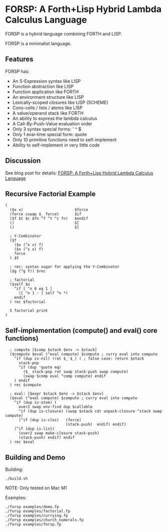 # FORSP: A Forth+Lisp Hybrid Lambda Calculus Language

FORSP is a hybrid language combining FORTH and LISP.

FORSP is a minimalist language.

## Features

FORSP has:
  - An S-Expression syntax like LISP
  - Function abstraction like LISP
  - Function application like FORTH
  - An environment structure like LISP
  - Lexically-scoped closures like LISP (SCHEME)
  - Cons-cells / lists / atoms like LISP
  - A value/operand stack like FORTH
  - An ability to express the lambda calculus
  - A Call-By-Push-Value evaluation order
  - Only 3 syntax special forms: ' ^ $
  - Only 1 eval-time special form: quote
  - Only 10 primitive functions need to self-implement
  - Ability to self-implement in very little code

## Discussion

See blog post for details: [FORSP: A Forth+Lisp Hybrid Lambda Calculus Language](https://xorvoid.com/forsp.html)

## Recursive Factorial Example

```
(
  ($x x)                       $force
  (force cswap $_ force)       $if
  ($f $t $c $fn ^f ^t ^c fn)   $endif
  ()                           $[
  ()                           $]

  ; Y-Combinator
  ($f
    ($x (^x x) f)
    ($x (^x x) f)
    force
  ) $Y

  ; rec: syntax sugar for applying the Y-Combinator
  ($g (^g Y)) $rec

  ; factorial
  ($self $n
    ^if [ ^n 0 eq 1 ]
      ([ ^n 1 - ] self ^n *)
    endif
  ) rec $factorial

  5 factorial print
)
```

## Self-implementation (compute() and eval() core functions)

```
  ; compute [$comp $stack $env -> $stack]
  ($compute $eval (^eval compute) $compute ; curry eval into compute
    ^if (dup is-nil) (rot $_ $_) ( ; false case: return $stack
      stack-pop
      ^if (dup 'quote eq)
        ($_ stack-pop rot swap stack-push swap compute)
        (swap $comp eval ^comp compute) endif
    ) endif
  ) rec $compute

  ; eval: [$expr $stack $env -> $stack $env]
  ($eval (^eval compute) $compute ; curry eval into compute
    ^if (dup is-atom) (
      over2 swap env-find dup $callable
      ^if (dup is-closure) (swap $stack cdr unpack-closure ^stack swap compute)
      (^if (dup is-clos)   (force)
                           (stack-push)  endif) endif)
    (^if (dup is-list)
      (over2 swap make-closure stack-push)
      (stack-push) endif) endif
  ) rec $eval
```

## Building and Demo

Building:

```
./build.sh
```

NOTE: Only tested on Mac M1

Examples:

```
./forsp examples/demo.fp
./forsp examples/factorial.fp
./forsp examples/currying.fp
./forsp examples/church_numerals.fp
./forsp examples/forsp.fp
```
